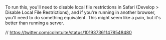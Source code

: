 To run this, you'll need to disable local file restrictions in Safari (Develop > Disable Local File Restrictions), and if you're running in another browser, you'll need to do something equivalent. This might seem like a pain, but it's better than running a server.

// https://twitter.com/colmtuite/status/1019373611478548480
